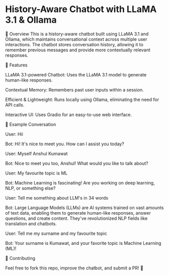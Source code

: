 # History-Aware Chatbot with LLaMA 3.1 & Ollama

📌 Overview
This is a history-aware chatbot built using LLaMA 3.1 and Ollama, which maintains conversational context across multiple user interactions. The chatbot stores conversation
history, allowing it to remember previous messages and provide more contextually relevant responses.


🚀 Features

LLaMA 3.1-powered Chatbot: Uses the LLaMA 3.1 model to generate human-like responses.

Contextual Memory: Remembers past user inputs within a session.

Efficient & Lightweight: Runs locally using Ollama, eliminating the need for API calls.

Interactive UI: Uses Gradio for an easy-to-use web interface.


📝 Example Conversation

User: Hii

Bot: Hi! It's nice to meet you. How can I assist you today?

User: Myself Anshul Kumawat

Bot: Nice to meet you too, Anshul! What would you like to talk about?

User: My favourite topic is ML

Bot: Machine Learning is fascinating! Are you working on deep learning, NLP, or something else?

User: Tell me something about LLM's in 34 words

Bot: Large Language Models (LLMs) are AI systems trained on vast amounts of text data, enabling them to generate human-like responses, answer questions, and create content. They've revolutionized NLP fields like translation and chatbots.

User: Tell me my surname and my favourite topic

Bot: Your surname is Kumawat, and your favorite topic is Machine Learning (ML)!


🤝 Contributing

Feel free to fork this repo, improve the chatbot, and submit a PR! 🚀
